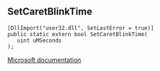 ## SetCaretBlinkTime

```
[DllImport("user32.dll", SetLastError = true)]
public static extern bool SetCaretBlinkTime(
   uint uMSeconds
);
```

[Microsoft documentation](https://docs.microsoft.com/en-us/windows/win32/api/winuser/nf-winuser-setcaretblinktime)
